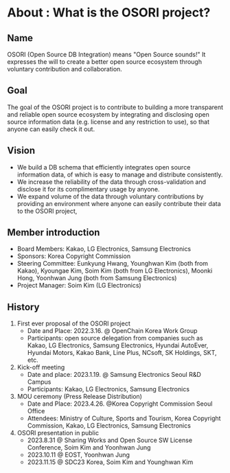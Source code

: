 # About : What is the OSORI project?

## Name
OSORI (Open Source DB Integration) means "Open Source sounds!" It expresses the will to create a better open source ecosystem through voluntary contribution and collaboration.

## Goal
The goal of the OSORI project is to contribute to building a more transparent and reliable open source ecosystem by integrating and disclosing open source information data (e.g. license and any restriction to use), so that anyone can easily check it out.

## Vision
- We build a DB schema that efficiently integrates open source information data, of which is easy to manage and distribute consistently.
- We increase the reliability of the data through cross-validation and disclose it for its complimentary usage by anyone.
- We expand volume of the data through voluntary contributions by providing an environment where anyone can easily contribute their data to the OSORI project, 

## Member introduction
- Board Members: Kakao, LG Electronics, Samsung Electronics
- Sponsors: Korea Copyright Commission
- Steering Committee: Eunkyung Hwang, Younghwan Kim (both from Kakao), Kyoungae Kim, Soim Kim (both from LG Electronics), Moonki Hong, Yoonhwan Jung (both from Samsung Electronics)
- Project Manager: Soim Kim (LG Electronics)

## History
1. First ever proposal of the OSORI project
   - Date and Place: 2022.3.16. @ OpenChain Korea Work Group
   - Participants: open source delegation from companies such as Kakao, LG Electronics, Samsung Electronics, Hyundai AutoEver, Hyundai Motors, Kakao Bank, Line Plus, NCsoft, SK Holdings, SKT, etc.
2. Kick-off meeting
   - Date and place: 2023.1.19. @ Samsung Electronics Seoul R&D Campus
   - Participants: Kakao, LG Electronics, Samsung Electronics
3. MOU ceremony (Press Release Distribution)
   - Date and Place: 2023.4.26. @Korea Copyright Commission Seoul Office
   - Attendees: Ministry of Culture, Sports and Tourism, Korea Copyright Commission, Kakao, LG Electronics, Samsung Electronics 
4. OSORI presentation in public
   - 2023.8.31 @ Sharing Works and Open Source SW License Conference, Soim Kim and Yoonhwan Jung
   - 2023.10.11 @ EOST, Yoonhwan Jung
   - 2023.11.15 @ SDC23 Korea, Soim Kim and Younghwan Kim

